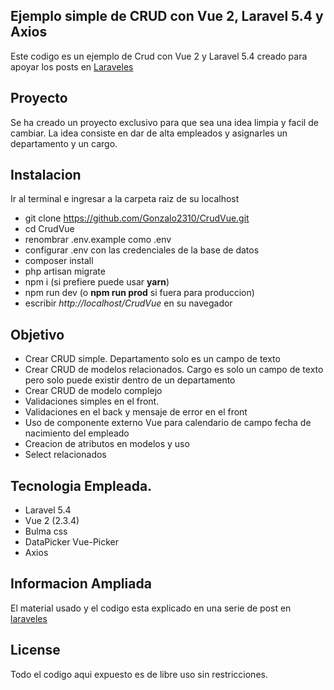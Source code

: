 ## Ejemplo simple de CRUD con Vue 2, Laravel 5.4 y Axios
Este codigo es un ejemplo de Crud con Vue 2 y Laravel 5.4 creado para apoyar los posts en [Laraveles](http://www.laraveles.com)

## Proyecto
Se ha creado un proyecto exclusivo para que sea una idea limpia y facil de cambiar.
La idea consiste en dar de alta empleados y asignarles un departamento y un cargo.

## Instalacion
Ir al terminal e ingresar a la carpeta raiz de su localhost

- git clone https://github.com/Gonzalo2310/CrudVue.git
- cd CrudVue
- renombrar .env.example como .env
- configurar .env con las credenciales de la base de datos
- composer install
- php artisan migrate
- npm i (si prefiere puede usar **yarn**)
- npm run dev (o **npm run prod** si fuera para produccion)
- escribir _http://localhost/CrudVue_ en su navegador


## Objetivo
- Crear CRUD simple. Departamento solo es un campo de texto
- Crear CRUD de modelos relacionados. Cargo es solo un campo de texto pero solo puede existir dentro de un departamento
- Crear CRUD de modelo complejo
- Validaciones simples en el front.
- Validaciones en el back y mensaje de error en el front
- Uso de componente externo Vue para calendario de campo fecha de nacimiento del empleado
- Creacion de atributos en modelos y uso
- Select relacionados

## Tecnologia Empleada.
- Laravel 5.4
- Vue 2 (2.3.4) 
- Bulma css
- DataPicker Vue-Picker
- Axios

## Informacion Ampliada

El material usado y el codigo esta explicado en una serie de post en [laraveles](http://www.laraveles.com/)

## License

Todo el codigo aqui expuesto es de libre uso sin restricciones.
